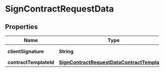 

# SignContractRequestData


## Properties

| Name | Type | Description | Notes |
|------------ | ------------- | ------------- | -------------|
|**clientSignature** | **String** | Signature of client. |  |
|**contractTemplateId** | [**SignContractRequestDataContractTemplateId**](SignContractRequestDataContractTemplateId.md) |  |  [optional] |



